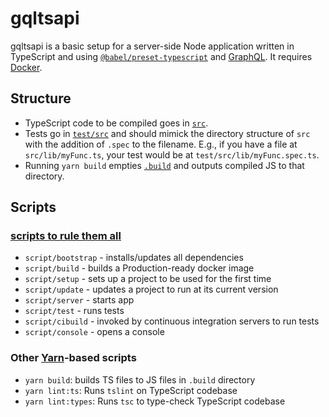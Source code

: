 # gqltsapi

gqltsapi is a basic setup for a server-side Node application written
in TypeScript and using [`@babel/preset-typescript`] and [GraphQL]. It requires
[Docker].

## Structure

- TypeScript code to be compiled goes in [`src`](/src).
- Tests go in [`test/src`](/test/src) and should mimick the directory structure
  of `src` with the addition of `.spec` to the filename. E.g., if you have a
  file at `src/lib/myFunc.ts`, your test would be at
  `test/src/lib/myFunc.spec.ts`.
- Running `yarn build` empties [`.build`](/build) and outputs compiled JS to
  that directory.

## Scripts

### [scripts to rule them all]

- `script/bootstrap` - installs/updates all dependencies
- `script/build` - builds a Production-ready docker image
- `script/setup` - sets up a project to be used for the first time
- `script/update` - updates a project to run at its current version
- `script/server` - starts app
- `script/test` - runs tests
- `script/cibuild` - invoked by continuous integration servers to run tests
- `script/console` - opens a console

### Other [Yarn]-based scripts

- `yarn build`: builds TS files to JS files in `.build` directory
- `yarn lint:ts`: Runs `tslint` on TypeScript codebase
- `yarn lint:types`: Runs `tsc` to type-check TypeScript codebase

[`@babel/preset-typescript`]: https://babeljs.io/docs/en/babel-preset-typescript
[GraphQl]: https://graphql.org/
[Docker]: https://www.docker.com
[scripts to rule them all]: https://githubengineering.com/scripts-to-rule-them-all/
[Yarn]: https://yarnpkg.com
